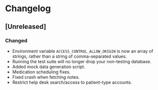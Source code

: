 # Changelog

## [Unreleased]

### Changed
- Environment variable `ACCESS_CONTROL_ALLOW_ORIGIN` is now an array of strings, rather than a string of comma-separated values.
- Running the test suite will no longer drop your non-testing database.
- Added mock data generation script.
- Medication scheduling fixes.
- Fixed crash when fetching notes.
- Restrict help desk search/access to patient-type accounts.
